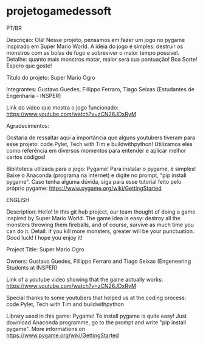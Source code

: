 # projetogamedessoft

PT/BR 

Descrição: Olá! Nesse projeto, pensamos em fazer um jogo no pygame inspirado em Super Mario World. A ideia do jogo é simples: destruir os monstros com as bolas de fogo e sobreviver o maior tempo possível. Detalhe: quanto mais monstros matar, maior será sua pontuação! Boa Sorte! Espero que goste!

Título do projeto: Super Mario Ogro 

Integrantes: Gustavo Guedes, Fillippo Ferraro, Tiago Seixas (Estudantes de Engenharia - INSPER)

Link do vídeo que mostra o jogo funcionado: https://www.youtube.com/watch?v=zCN26JDxRyM

Agradecimentos: 

Gostaria de ressaltar aqui a importância que alguns youtubers tiveram para esse projeto: code.Pylet, Tech with Tim e buildwithpython!
Utilizamos eles como referência em diversos momentos para entender e aplicar melhor certos códigos! 

Biblitoteca utlizada para o jogo: 
Pygame! 
Para instalar o pygame, é simples! Baixe o Anaconda (programa na internet) e digite no prompt, "pip install pygame". Caso tenha alguma dúvida, siga para esse tutorial feito pelo próprio pygame: https://www.pygame.org/wiki/GettingStarted

ENGLISH

Description: Hello! In this git hub project, our team thought of doing a game inspired by Super Mario World. The game idea is easy: destroy all the monsters throwing them fireballs, and of course, survive as much time you can do it. Detail: if you kill more monsters, greater will be your punctuation. Good luck! I hope you enjoy it! 

Project Title: Super Mario Ogro 

Owners: Gustavo Guedes, Fillippo Ferraro and Tiago Seixas (Engeneering Students at INSPER)

Link of a youtube video showing that the game actually works: https://www.youtube.com/watch?v=zCN26JDxRyM

Special thanks to some youtubers that helped us at the coding process: code.Pylet, Tech with Tim and buildwithpython 

Library used in this game: Pygame!
To install pygame is quite easy! Just download Anaconda programme, go to the prompt and write "pip install pygame". More informations on 
https://www.pygame.org/wiki/GettingStarted

